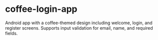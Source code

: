 # coffee-login-app
Android app with a coffee-themed design including welcome, login, and register screens. Supports input validation for email, name, and required fields.

